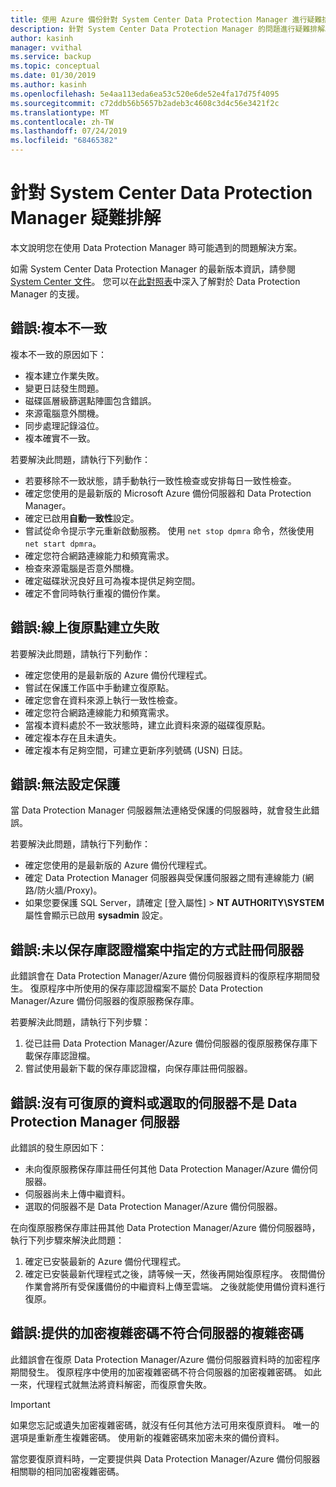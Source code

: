 ```yaml
---
title: 使用 Azure 備份針對 System Center Data Protection Manager 進行疑難排解
description: 針對 System Center Data Protection Manager 的問題進行疑難排解。
author: kasinh
manager: vvithal
ms.service: backup
ms.topic: conceptual
ms.date: 01/30/2019
ms.author: kasinh
ms.openlocfilehash: 5e4aa113eda6ea53c520e6de52e4fa17d75f4095
ms.sourcegitcommit: c72ddb56b5657b2adeb3c4608c3d4c56e3421f2c
ms.translationtype: MT
ms.contentlocale: zh-TW
ms.lasthandoff: 07/24/2019
ms.locfileid: "68465382"
---
```

# <a name="troubleshoot-system-center-data-protection-manager"></a>針對 System Center Data Protection Manager 疑難排解

本文說明您在使用 Data Protection Manager 時可能遇到的問題解決方案。

如需 System Center Data Protection Manager 的最新版本資訊，請參閱 [System Center 文件](https://docs.microsoft.com/system-center/dpm/dpm-release-notes?view=sc-dpm-2016)。 您可以在[此對照表](https://docs.microsoft.com/system-center/dpm/dpm-protection-matrix?view=sc-dpm-2016)中深入了解對於 Data Protection Manager 的支援。


## <a name="error-replica-is-inconsistent"></a>錯誤:複本不一致

複本不一致的原因如下：
- 複本建立作業失敗。
- 變更日誌發生問題。
- 磁碟區層級篩選點陣圖包含錯誤。
- 來源電腦意外關機。
- 同步處理記錄溢位。
- 複本確實不一致。

若要解決此問題，請執行下列動作：
- 若要移除不一致狀態，請手動執行一致性檢查或安排每日一致性檢查。
- 確定您使用的是最新版的 Microsoft Azure 備份伺服器和 Data Protection Manager。
- 確定已啟用**自動一致性**設定。
- 嘗試從命令提示字元重新啟動服務。 使用 `net stop dpmra` 命令，然後使用 `net start dpmra`。
- 確定您符合網路連線能力和頻寬需求。
- 檢查來源電腦是否意外關機。
- 確定磁碟狀況良好且可為複本提供足夠空間。
- 確定不會同時執行重複的備份作業。

## <a name="error-online-recovery-point-creation-failed"></a>錯誤:線上復原點建立失敗

若要解決此問題，請執行下列動作：
- 確定您使用的是最新版的 Azure 備份代理程式。
- 嘗試在保護工作區中手動建立復原點。
- 確定您會在資料來源上執行一致性檢查。
- 確定您符合網路連線能力和頻寬需求。
- 當複本資料處於不一致狀態時，建立此資料來源的磁碟復原點。
- 確定複本存在且未遺失。
- 確定複本有足夠空間，可建立更新序列號碼 (USN) 日誌。

## <a name="error-unable-to-configure-protection"></a>錯誤:無法設定保護

當 Data Protection Manager 伺服器無法連絡受保護的伺服器時，就會發生此錯誤。 

若要解決此問題，請執行下列動作：
- 確定您使用的是最新版的 Azure 備份代理程式。
- 確定 Data Protection Manager 伺服器與受保護伺服器之間有連線能力 (網路/防火牆/Proxy)。
- 如果您要保護 SQL Server，請確定 [登入屬性] > **NT AUTHORITY\SYSTEM** 屬性會顯示已啟用 **sysadmin** 設定。

## <a name="error-server-not-registered-as-specified-in-vault-credential-file"></a>錯誤:未以保存庫認證檔案中指定的方式註冊伺服器

此錯誤會在 Data Protection Manager/Azure 備份伺服器資料的復原程序期間發生。 復原程序中所使用的保存庫認證檔案不屬於 Data Protection Manager/Azure 備份伺服器的復原服務保存庫。

若要解決此問題，請執行下列步驟：
1. 從已註冊 Data Protection Manager/Azure 備份伺服器的復原服務保存庫下載保存庫認證檔。
2. 嘗試使用最新下載的保存庫認證檔，向保存庫註冊伺服器。

## <a name="error-no-recoverable-data-or-selected-server-not-a-data-protection-manager-server"></a>錯誤:沒有可復原的資料或選取的伺服器不是 Data Protection Manager 伺服器

此錯誤的發生原因如下：
- 未向復原服務保存庫註冊任何其他 Data Protection Manager/Azure 備份伺服器。
- 伺服器尚未上傳中繼資料。
- 選取的伺服器不是 Data Protection Manager/Azure 備份伺服器。

在向復原服務保存庫註冊其他 Data Protection Manager/Azure 備份伺服器時，執行下列步驟來解決此問題：
1. 確定已安裝最新的 Azure 備份代理程式。
2. 確定已安裝最新代理程式之後，請等候一天，然後再開始復原程序。 夜間備份作業會將所有受保護備份的中繼資料上傳至雲端。 之後就能使用備份資料進行復原。

## <a name="error-provided-encryption-passphrase-doesnt-match-passphrase-for-server"></a>錯誤:提供的加密複雜密碼不符合伺服器的複雜密碼

此錯誤會在復原 Data Protection Manager/Azure 備份伺服器資料時的加密程序期間發生。 復原程序中使用的加密複雜密碼不符合伺服器的加密複雜密碼。 如此一來，代理程式就無法將資料解密，而復原會失敗。

> [!IMPORTANT]
> 如果您忘記或遺失加密複雜密碼，就沒有任何其他方法可用來復原資料。 唯一的選項是重新產生複雜密碼。 使用新的複雜密碼來加密未來的備份資料。
>
> 當您要復原資料時，一定要提供與 Data Protection Manager/Azure 備份伺服器相關聯的相同加密複雜密碼。 
>
